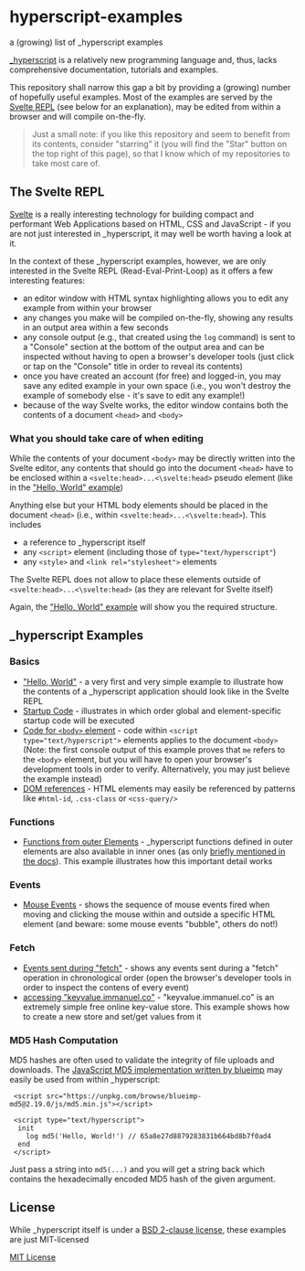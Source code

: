 # hyperscript-examples #

a (growing) list of \_hyperscript examples

[\_hyperscript](https://github.com/bigskysoftware/_hyperscript) is a relatively new programming language and, thus, lacks comprehensive documentation, tutorials and examples.

This repository shall narrow this gap a bit by providing a (growing) number of hopefully useful examples. Most of the examples are served by the [Svelte REPL](https://svelte.dev/repl/4a9706898b88431aaf4887b6f5d3cabe) (see below for an explanation), may be edited from within a browser and will compile on-the-fly.

> Just a small note: if you like this repository and seem to benefit from its contents, consider "starring" it (you will find the "Star" button on the top right of this page), so that I know which of my repositories to take most care of.

## The Svelte REPL ##

[Svelte](https://svelte.dev/) is a really interesting technology for building compact and performant Web Applications based on HTML, CSS and JavaScript - if you are not just interested in \_hyperscript, it may well be worth having a look at it.

In the context of these \_hyperscript examples, however, we are only interested in the Svelte REPL (Read-Eval-Print-Loop) as it offers a few interesting features:

* an editor window with HTML syntax highlighting allows you to edit any example from within your browser
* any changes you make will be compiled on-the-fly, showing any results in an output area within a few seconds
* any console output (e.g., that created using the `log` command) is sent to a "Console" section at the bottom of the output area and can be inspected without having to open a browser's developer tools (just click or tap on the "Console" title in order to reveal its contents)
* once you have created an account (for free) and logged-in, you may save any edited example in your own space (i.e., you won't destroy the example of somebody else - it's save to edit any example!)
* because of the way Svelte works, the editor window contains both the contents of a document `<head>` and `<body>`

### What you should take care of when editing ###

While the contents of your document `<body>` may be directly written into the Svelte editor, any contents that should go into the document `<head>` have to be enclosed within a `<svelte:head>...<\svelte:head>` pseudo element (like in the ["Hello, World" example](https://svelte.dev/repl/4a9706898b88431aaf4887b6f5d3cabe))

Anything else but your HTML body elements should be placed in the document `<head>` (i.e., within `<svelte:head>...<\svelte:head>`). This includes

* a reference to \_hyperscript itself
* any `<script>` element (including those of `type="text/hyperscript"`)
* any `<style>` and `<link rel="stylesheet">` elements

The Svelte REPL does not allow to place these elements outside of `<svelte:head>...<\svelte:head>` (as they are relevant for Svelte itself)

Again, the ["Hello, World" example](https://svelte.dev/repl/4a9706898b88431aaf4887b6f5d3cabe) will show you the required structure.

## \_hyperscript Examples ##

### Basics ###

* ["Hello, World"](https://svelte.dev/repl/4a9706898b88431aaf4887b6f5d3cabe) - a very first and very simple example to illustrate how the contents of a \_hyperscript application should look like in the Svelte REPL
* [Startup Code](https://svelte.dev/repl/a0fd12167f714920b6b8bfce0bd17c30) - illustrates in which order global and element-specific startup code will be executed
* [Code for `<body>` element](https://svelte.dev/repl/fc1a68926334480eabc70f2b004412f6) - code within `<script type="text/hyperscript">` elements applies to the document `<body>` (Note: the first console output of this example proves that `me` refers to the `<body>` element, but you will have to open your browser's development tools in order to verify. Alternatively, you may just believe the example instead)
* [DOM references](https://svelte.dev/repl/6a5c210cfc8d4104899caf87e157ff0c) - HTML elements may easily be referenced by  patterns like `#html-id`, `.css-class` or `<css-query/>`

### Functions ###

* [Functions from outer Elements](https://svelte.dev/repl/309ae1b37fee42acaa2cd8c07d23f1d9) - \_hyperscript functions defined in outer elements are also available in inner ones (as only [briefly mentioned in the docs](https://hyperscript.org/docs/#functions)). This example illustrates how this important detail works

### Events ###

* [Mouse Events](https://svelte.dev/repl/d78478b486a2458990b1c45885436fcc) - shows the sequence of mouse events fired when moving and clicking the mouse within and outside a specific HTML element (and beware: some mouse events "bubble", others do not!)

### Fetch ###

* [Events sent during "fetch"](https://svelte.dev/repl/a310ee9b34a646f1b966abe3d76dcd80) - shows any events sent during a "fetch" operation in chronological order (open the browser's developer tools in order to inspect the contens of every event)
* [accessing "keyvalue.immanuel.co"](https://svelte.dev/repl/505039fd942f4ecdb362d84202988b66) - "keyvalue.immanuel.co" is an extremely simple free online key-value store. This example shows how to create a new store and set/get values from it

### MD5 Hash Computation ###

MD5 hashes are often used to validate the integrity of file uploads and downloads. The [JavaScript MD5 implementation written by blueimp](https://github.com/blueimp/JavaScript-MD5) may easily be used from within \_hyperscript:

```
 <script src="https://unpkg.com/browse/blueimp-md5@2.19.0/js/md5.min.js"></script>
 
 <script type="text/hyperscript">
  init
    log md5('Hello, World!') // 65a8e27d8879283831b664bd8b7f0ad4
  end
 </script>
```

Just pass a string into `md5(...)` and you will get a string back which contains the hexadecimally encoded MD5 hash of the given argument.

## License ##

While \_hyperscript itself is under a [BSD 2-clause license](https://github.com/bigskysoftware/_hyperscript/blob/master/LICENSE), these examples are just MIT-licensed

[MIT License](LICENSE.md)
